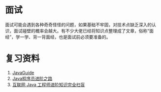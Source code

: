 # 面试
面试可能会遇到各种奇奇怪怪的问题，如果基础不牢固，对技术点缺乏深入的认识，面试碰壁的概率会越大。有不少大佬已经将知识点整理成了文章，俗称“面经”，学一学、背一背面经，也是面试前必须要准备的。

# 复习资料
1. [JavaGuide](https://javaguide.cn/)
2. [Java程序员进阶之路](https://tobebetterjavaer.com/)
3. [互联网 Java 工程师进阶知识完全扫盲](https://doocs.github.io/advanced-java/#/)